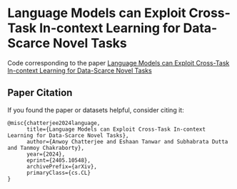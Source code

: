 # Language Models can Exploit Cross-Task In-context Learning for Data-Scarce Novel Tasks
Code corresponding to the paper <a href="https://arxiv.org/abs/2405.10548" target="_blank">Language Models can Exploit Cross-Task In-context Learning for Data-Scarce Novel Tasks</a>

## Paper Citation
If you found the paper or datasets helpful, consider citing it:
```
@misc{chatterjee2024language,
      title={Language Models can Exploit Cross-Task In-context Learning for Data-Scarce Novel Tasks}, 
      author={Anwoy Chatterjee and Eshaan Tanwar and Subhabrata Dutta and Tanmoy Chakraborty},
      year={2024},
      eprint={2405.10548},
      archivePrefix={arXiv},
      primaryClass={cs.CL}
}
```
